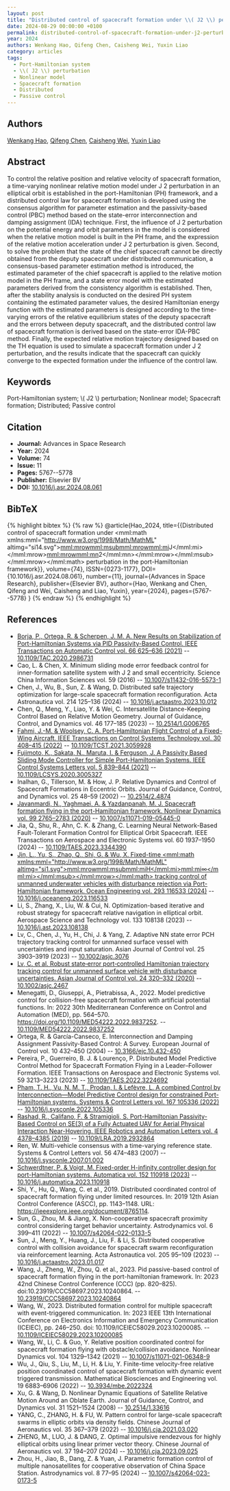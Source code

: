 ```yaml
---
layout: post
title: "Distributed control of spacecraft formation under \\( J2 \\) perturbation in the port-Hamiltonian framework"
date: 2024-08-29 00:00:00 +0100
permalink: distributed-control-of-spacecraft-formation-under-j2-perturbation-in-the-port-hamiltonian-framework
year: 2024
authors: Wenkang Hao, Qifeng Chen, Caisheng Wei, Yuxin Liao
category: articles
tags:
  - Port-Hamiltonian system
  - \\( J2 \\) perturbation
  - Nonlinear model
  - Spacecraft formation
  - Distributed
  - Passive control
---
```

 
## Authors
[Wenkang Hao](authors/wenkang-hao), [Qifeng Chen](authors/qifeng-chen), [Caisheng Wei](authors/caisheng-wei), [Yuxin Liao](authors/yuxin-liao)
 
## Abstract
To control the relative position and relative velocity of spacecraft formation, a time-varying nonlinear relative motion model under J 2 perturbation in an elliptical orbit is established in the port-Hamiltonian (PH) framework, and a distributed control law for spacecraft formation is developed using the consensus algorithm for parameter estimation and the passivity-based control (PBC) method based on the state-error interconnection and damping assignment (IDA) technique. First, the influence of J 2 perturbation on the potential energy and orbit parameters in the model is considered when the relative motion model is built in the PH frame, and the expression of the relative motion acceleration under J 2 perturbation is given. Second, to solve the problem that the state of the chief spacecraft cannot be directly obtained from the deputy spacecraft under distributed communication, a consensus-based parameter estimation method is introduced, the estimated parameter of the chief spacecraft is applied to the relative motion model in the PH frame, and a state error model with the estimated parameters derived from the consistency algorithm is established. Then, after the stability analysis is conducted on the desired PH system containing the estimated parameter values, the desired Hamiltonian energy function with the estimated parameters is designed according to the time-varying errors of the relative equilibrium states of the deputy spacecraft and the errors between deputy spacecraft, and the distributed control law of spacecraft formation is derived based on the state-error IDA-PBC method. Finally, the expected relative motion trajectory designed based on the TH equation is used to simulate a spacecraft formation under J 2 perturbation, and the results indicate that the spacecraft can quickly converge to the expected formation under the influence of the control law.
 
## Keywords
Port-Hamiltonian system; \\( J2 \\) perturbation; Nonlinear model; Spacecraft formation; Distributed; Passive control
 
## Citation
- **Journal:** Advances in Space Research
- **Year:** 2024
- **Volume:** 74
- **Issue:** 11
- **Pages:** 5767--5778
- **Publisher:** Elsevier BV
- **DOI:** [10.1016/j.asr.2024.08.061](https://doi.org/10.1016/j.asr.2024.08.061)
 
## BibTeX
{% highlight bibtex %}
{% raw %}
@article{Hao_2024,
  title={{Distributed control of spacecraft formation under <mml:math xmlns:mml="http://www.w3.org/1998/Math/MathML" altimg="si14.svg"><mml:mrow><mml:msub><mml:mrow><mml:mi>J</mml:mi></mml:mrow><mml:mrow><mml:mn>2</mml:mn></mml:mrow></mml:msub></mml:mrow></mml:math> perturbation in the port-Hamiltonian framework}},
  volume={74},
  ISSN={0273-1177},
  DOI={10.1016/j.asr.2024.08.061},
  number={11},
  journal={Advances in Space Research},
  publisher={Elsevier BV},
  author={Hao, Wenkang and Chen, Qifeng and Wei, Caisheng and Liao, Yuxin},
  year={2024},
  pages={5767--5778}
}
{% endraw %}
{% endhighlight %}
 
## References
- [Borja, P., Ortega, R. & Scherpen, J. M. A. New Results on Stabilization of Port-Hamiltonian Systems via PID Passivity-Based Control. IEEE Transactions on Automatic Control vol. 66 625–636 (2021)](new-results-on-stabilization-of-port-hamiltonian-systems-via-pid-passivity-based-control) -- [10.1109/TAC.2020.2986731](https://doi.org/10.1109/TAC.2020.2986731)
- Cao, L. & Chen, X. Minimum sliding mode error feedback control for inner-formation satellite system with J 2 and small eccentricity. Science China Information Sciences vol. 59 (2016) -- [10.1007/s11432-016-5573-1](https://doi.org/10.1007/s11432-016-5573-1)
- Chen, J., Wu, B., Sun, Z. & Wang, D. Distributed safe trajectory optimization for large-scale spacecraft formation reconfiguration. Acta Astronautica vol. 214 125–136 (2024) -- [10.1016/j.actaastro.2023.10.012](https://doi.org/10.1016/j.actaastro.2023.10.012)
- Chen, Q., Meng, Y., Liao, Y. & Wei, C. Intersatellite Distance-Keeping Control Based on Relative Motion Geometry. Journal of Guidance, Control, and Dynamics vol. 46 177–185 (2023) -- [10.2514/1.G006765](https://doi.org/10.2514/1.G006765)
- [Fahmi, J.-M. & Woolsey, C. A. Port-Hamiltonian Flight Control of a Fixed-Wing Aircraft. IEEE Transactions on Control Systems Technology vol. 30 408–415 (2022)](port-hamiltonian-flight-control-of-a-fixed-wing-aircraft) -- [10.1109/TCST.2021.3059928](https://doi.org/10.1109/TCST.2021.3059928)
- [Fujimoto, K., Sakata, N., Maruta, I. & Ferguson, J. A Passivity Based Sliding Mode Controller for Simple Port-Hamiltonian Systems. IEEE Control Systems Letters vol. 5 839–844 (2021)](a-passivity-based-sliding-mode-controller-for-simple-port-hamiltonian-systems) -- [10.1109/LCSYS.2020.3005327](https://doi.org/10.1109/LCSYS.2020.3005327)
- Inalhan, G., Tillerson, M. & How, J. P. Relative Dynamics and Control of Spacecraft Formations in Eccentric Orbits. Journal of Guidance, Control, and Dynamics vol. 25 48–59 (2002) -- [10.2514/2.4874](https://doi.org/10.2514/2.4874)
- [Javanmardi, N., Yaghmaei, A. & Yazdanpanah, M. J. Spacecraft formation flying in the port-Hamiltonian framework. Nonlinear Dynamics vol. 99 2765–2783 (2020)](spacecraft-formation-flying-in-the-port-hamiltonian-framework) -- [10.1007/s11071-019-05445-0](https://doi.org/10.1007/s11071-019-05445-0)
- Jia, Q., Shu, R., Ahn, C. K. & Zhang, C. Learning Neural Network-Based Fault-Tolerant Formation Control for Elliptical Orbit Spacecraft. IEEE Transactions on Aerospace and Electronic Systems vol. 60 1937–1950 (2024) -- [10.1109/TAES.2023.3344390](https://doi.org/10.1109/TAES.2023.3344390)
- [Jin, L., Yu, S., Zhao, Q., Shi, G. & Wu, X. Fixed-time <mml:math xmlns:mml="http://www.w3.org/1998/Math/MathML" altimg="si1.svg"><mml:mrow><mml:msub><mml:mi>H</mml:mi><mml:mi>∞</mml:mi></mml:msub></mml:mrow></mml:math> tracking control of unmanned underwater vehicles with disturbance rejection via Port-Hamiltonian framework. Ocean Engineering vol. 293 116533 (2024)](fixed-time-h-infty-tracking-control-of-unmanned-underwater-vehicles-with-disturbance-rejection-via-port-hamiltonian-framework) -- [10.1016/j.oceaneng.2023.116533](https://doi.org/10.1016/j.oceaneng.2023.116533)
- Li, S., Zhang, X., Liu, W. & Cui, N. Optimization-based iterative and robust strategy for spacecraft relative navigation in elliptical orbit. Aerospace Science and Technology vol. 133 108138 (2023) -- [10.1016/j.ast.2023.108138](https://doi.org/10.1016/j.ast.2023.108138)
- Lv, C., Chen, J., Yu, H., Chi, J. & Yang, Z. Adaptive NN state error PCH trajectory tracking control for unmanned surface vessel with uncertainties and input saturation. Asian Journal of Control vol. 25 3903–3919 (2023) -- [10.1002/asjc.3076](https://doi.org/10.1002/asjc.3076)
- [Lv, C. et al. Robust state‐error port‐controlled Hamiltonian trajectory tracking control for unmanned surface vehicle with disturbance uncertainties. Asian Journal of Control vol. 24 320–332 (2020)](robust-state-error-port-controlled-hamiltonian-trajectory-tracking-control-for-unmanned-surface-vehicle-with-disturbance-uncertainties) -- [10.1002/asjc.2467](https://doi.org/10.1002/asjc.2467)
- Menegatti, D., Giuseppi, A., Pietrabissa, A., 2022. Model predictive control for collision-free spacecraft formation with artificial potential functions. In: 2022 30th Mediterranean Conference on Control and Automation (MED), pp. 564–570. https://doi.org/10.1109/MED54222.2022.9837252. -- [10.1109/MED54222.2022.9837252](https://doi.org/10.1109/MED54222.2022.9837252)
- Ortega, R. & García-Canseco, E. Interconnection and Damping Assignment Passivity-Based Control: A Survey. European Journal of Control vol. 10 432–450 (2004) -- [10.3166/ejc.10.432-450](https://doi.org/10.3166/ejc.10.432-450)
- Pereira, P., Guerreiro, B. J. & Lourenço, P. Distributed Model Predictive Control Method for Spacecraft Formation Flying in a Leader–Follower Formation. IEEE Transactions on Aerospace and Electronic Systems vol. 59 3213–3223 (2023) -- [10.1109/TAES.2022.3224692](https://doi.org/10.1109/TAES.2022.3224692)
- [Pham, T. H., Vu, N. M. T., Prodan, I. & Lefèvre, L. A combined Control by Interconnection—Model Predictive Control design for constrained Port-Hamiltonian systems. Systems &amp; Control Letters vol. 167 105336 (2022)](a-combined-control-by-interconnection-model-predictive-control-design-for-constrained-port-hamiltonian-systems) -- [10.1016/j.sysconle.2022.105336](https://doi.org/10.1016/j.sysconle.2022.105336)
- [Rashad, R., Califano, F. & Stramigioli, S. Port-Hamiltonian Passivity-Based Control on SE(3) of a Fully Actuated UAV for Aerial Physical Interaction Near-Hovering. IEEE Robotics and Automation Letters vol. 4 4378–4385 (2019)](port-hamiltonian-passivity-based-control-on-se-3-of-a-fully-actuated-uav-for-aerial-physical-interaction-near-hovering) -- [10.1109/LRA.2019.2932864](https://doi.org/10.1109/LRA.2019.2932864)
- Ren, W. Multi-vehicle consensus with a time-varying reference state. Systems &amp; Control Letters vol. 56 474–483 (2007) -- [10.1016/j.sysconle.2007.01.002](https://doi.org/10.1016/j.sysconle.2007.01.002)
- [Schwerdtner, P. & Voigt, M. Fixed-order H-infinity controller design for port-Hamiltonian systems. Automatica vol. 152 110918 (2023)](fixed-order-h-infinity-controller-design-for-port-hamiltonian-systems) -- [10.1016/j.automatica.2023.110918](https://doi.org/10.1016/j.automatica.2023.110918)
- Shi, Y., Hu, Q., Wang, C. et al., 2019. Distributed coordinated control of spacecraft formation flying under limited resources. In: 2019 12th Asian Control Conference (ASCC), pp. 1143–1148. URL: https://ieeexplore.ieee.org/document/8765114.
- Sun, G., Zhou, M. & Jiang, X. Non-cooperative spacecraft proximity control considering target behavior uncertainty. Astrodynamics vol. 6 399–411 (2022) -- [10.1007/s42064-022-0133-5](https://doi.org/10.1007/s42064-022-0133-5)
- Sun, J., Meng, Y., Huang, J., Liu, F. & Li, S. Distributed cooperative control with collision avoidance for spacecraft swarm reconfiguration via reinforcement learning. Acta Astronautica vol. 205 95–109 (2023) -- [10.1016/j.actaastro.2023.01.017](https://doi.org/10.1016/j.actaastro.2023.01.017)
- Wang, J., Zheng, W., Zhou, Q. et al., 2023. Pid passive-based control of spacecraft formation flying in the port-hamiltonian framework. In: 2023 42nd Chinese Control Conference (CCC) (pp. 820–825). doi:10.23919/CCC58697.2023.10240864. -- [10.23919/CCC58697.2023.10240864](https://doi.org/10.23919/CCC58697.2023.10240864)
- Wang, W., 2023. Distributed formation control for multiple spacecraft with event-triggered communication. In: 2023 IEEE 13th International Conference on Electronics Information and Emergency Communication (ICEIEC), pp. 246–250. doi: 10.1109/ICEIEC58029.2023.10200085. -- [10.1109/ICEIEC58029.2023.10200085](https://doi.org/10.1109/ICEIEC58029.2023.10200085)
- Wang, W., Li, C. & Guo, Y. Relative position coordinated control for spacecraft formation flying with obstacle/collision avoidance. Nonlinear Dynamics vol. 104 1329–1342 (2021) -- [10.1007/s11071-021-06348-9](https://doi.org/10.1007/s11071-021-06348-9)
- Wu, J., Qiu, S., Liu, M., Li, H. & Liu, Y. Finite-time velocity-free relative position coordinated control of spacecraft formation with dynamic event triggered transmission. Mathematical Biosciences and Engineering vol. 19 6883–6906 (2022) -- [10.3934/mbe.2022324](https://doi.org/10.3934/mbe.2022324)
- Xu, G. & Wang, D. Nonlinear Dynamic Equations of Satellite Relative Motion  Around an Oblate Earth. Journal of Guidance, Control, and Dynamics vol. 31 1521–1524 (2008) -- [10.2514/1.33616](https://doi.org/10.2514/1.33616)
- YANG, C., ZHANG, H. & FU, W. Pattern control for large-scale spacecraft swarms in elliptic orbits via density fields. Chinese Journal of Aeronautics vol. 35 367–379 (2022) -- [10.1016/j.cja.2021.03.020](https://doi.org/10.1016/j.cja.2021.03.020)
- ZHENG, M., LUO, J. & DANG, Z. Optimal impulsive rendezvous for highly elliptical orbits using linear primer vector theory. Chinese Journal of Aeronautics vol. 37 194–207 (2024) -- [10.1016/j.cja.2023.09.025](https://doi.org/10.1016/j.cja.2023.09.025)
- Zhou, H., Jiao, B., Dang, Z. & Yuan, J. Parametric formation control of multiple nanosatellites for cooperative observation of China Space Station. Astrodynamics vol. 8 77–95 (2024) -- [10.1007/s42064-023-0173-5](https://doi.org/10.1007/s42064-023-0173-5)

